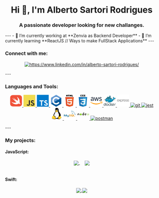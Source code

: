 <h1 align="center">Hi 👋, I'm Alberto Sartori Rodrigues</h1>
<h3 align="center">A passionate developer looking for new challanges.</h3> --- - 🔭 I’m currently working at **Zenvia as Backend Developer** - 🌱 I’m currently learning **ReactJS // Ways to make FullStack Applications** --- <h3 align="left">Connect with me:</h3>
<p align="center">
  <a href="https://linkedin.com/in/https://www.linkedin.com/in/alberto-sartori-rodrigues/" target="blank">
    <img align="center" src="https://raw.githubusercontent.com/rahuldkjain/github-profile-readme-generator/master/src/images/icons/Social/linked-in-alt.svg" alt="https://www.linkedin.com/in/alberto-sartori-rodrigues/" height="30" width="40" />
  </a>
</p> --- <h3 align="left">Languages and Tools:</h3>
<p align="center">
  <a href="https://developer.apple.com/swift/" target="_blank" rel="noreferrer">
    <img src="https://raw.githubusercontent.com/devicons/devicon/master/icons/swift/swift-original.svg" alt="swift" width="40" height="40" />
  </a>
  <a href="https://developer.mozilla.org/en-US/docs/Web/JavaScript" target="_blank" rel="noreferrer">
    <img src="https://raw.githubusercontent.com/devicons/devicon/master/icons/javascript/javascript-original.svg" alt="javascript" width="40" height="40" />
  </a>
  <a href="https://www.typescriptlang.org/" target="_blank" rel="noreferrer">
    <img src="https://raw.githubusercontent.com/devicons/devicon/master/icons/typescript/typescript-original.svg" alt="typescript" width="40" height="40" />
  </a>
  <a href="https://www.cprogramming.com/" target="_blank" rel="noreferrer">
    <img src="https://raw.githubusercontent.com/devicons/devicon/master/icons/c/c-original.svg" alt="c" width="40" height="40" />
  </a>
  <a href="https://www.w3.org/html/" target="_blank" rel="noreferrer">
    <img src="https://raw.githubusercontent.com/devicons/devicon/master/icons/html5/html5-original-wordmark.svg" alt="html5" width="40" height="40" />
  </a>
  <a href="https://www.w3schools.com/css/" target="_blank" rel="noreferrer">
    <img src="https://raw.githubusercontent.com/devicons/devicon/master/icons/css3/css3-original-wordmark.svg" alt="css3" width="40" height="40" />
  </a>
  <a href="https://aws.amazon.com" target="_blank" rel="noreferrer">
    <img src="https://raw.githubusercontent.com/devicons/devicon/master/icons/amazonwebservices/amazonwebservices-original-wordmark.svg" alt="aws" width="40" height="40" />
  </a>
  <a href="https://www.docker.com/" target="_blank" rel="noreferrer">
    <img src="https://raw.githubusercontent.com/devicons/devicon/master/icons/docker/docker-original-wordmark.svg" alt="docker" width="40" height="40" />
  </a>
  <a href="https://expressjs.com" target="_blank" rel="noreferrer">
    <img src="https://raw.githubusercontent.com/devicons/devicon/master/icons/express/express-original-wordmark.svg" alt="express" width="40" height="40" />
  </a>
  <a href="https://git-scm.com/" target="_blank" rel="noreferrer">
    <img src="https://www.vectorlogo.zone/logos/git-scm/git-scm-icon.svg" alt="git" width="40" height="40" />
  </a>
  <a href="https://jestjs.io" target="_blank" rel="noreferrer">
    <img src="https://www.vectorlogo.zone/logos/jestjsio/jestjsio-icon.svg" alt="jest" width="40" height="40" />
  </a>
  <a href="https://www.linux.org/" target="_blank" rel="noreferrer">
    <img src="https://raw.githubusercontent.com/devicons/devicon/master/icons/linux/linux-original.svg" alt="linux" width="40" height="40" />
  </a>
  <a href="https://www.mysql.com/" target="_blank" rel="noreferrer">
    <img src="https://raw.githubusercontent.com/devicons/devicon/master/icons/mysql/mysql-original-wordmark.svg" alt="mysql" width="40" height="40" />
  </a>
  <a href="https://nodejs.org" target="_blank" rel="noreferrer">
    <img src="https://raw.githubusercontent.com/devicons/devicon/master/icons/nodejs/nodejs-original-wordmark.svg" alt="nodejs" width="40" height="40" />
  </a>
  <a href="https://postman.com" target="_blank" rel="noreferrer">
    <img src="https://www.vectorlogo.zone/logos/getpostman/getpostman-icon.svg" alt="postman" width="40" height="40" />
  </a>
</p> ---

<h3 align="left">My projects: </h3>
<h4 align="left">JavaScript: </h4>
<p align="center">
  <a href="https://github.com/AlbertoSRodrigues/pokecrawler">
    <img align="center" src="https://github-readme-stats.vercel.app/api/pin/?username=albertosrodrigues&repo=pokecrawler" />
  </a> &nbsp; &nbsp; <a href="https://github.com/albertosrodrigues/text-to-speech-watson">
    <img align="center" src="https://github-readme-stats.vercel.app/api/pin/?username=albertosrodrigues&repo=text-to-speech-watson" />
  </a> 
  <br>
  <br>
</p>
<h4 align="left">Swift: </h4>
<p align="center">
<a href="https://github.com/albertosrodrigues/to-do-list">
  <img align="center" src="https://github-readme-stats.vercel.app/api/pin/?username=albertosrodrigues&repo=to-do-list" />
</a>
<a href="https://github.com/albertosrodrigues/eggplant-brownie">
  <img align="center" src="https://github-readme-stats.vercel.app/api/pin/?username=albertosrodrigues&repo=eggplant-brownie" />
</a>
</p>
